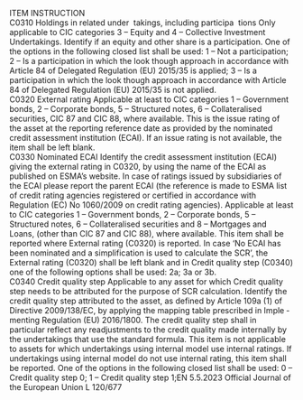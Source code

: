  
ITEM  INSTRUCTION  
C0310  Holdings in related under ­
takings, including participa ­
tions  Only applicable to CIC categories 3 – Equity and 4 – Collective Investment 
Undertakings. 
Identify if an equity and other share is a participation. One of the options in the 
following closed list shall be used: 
1 – Not a participation; 
2 – Is a participation in which the look though approach in accordance with 
Article 84 of Delegated Regulation (EU) 2015/35 is applied; 
3 – Is a participation in which the look though approach in accordance with 
Article 84 of Delegated Regulation (EU) 2015/35 is not applied.  
C0320  External rating  Applicable at least to CIC categories 1 – Government bonds, 2 – Corporate bonds, 
5 – Structured notes, 6 – Collateralised securities, CIC 87 and CIC 88, where 
available. 
This is the issue rating of the asset at the reporting reference date as provided by 
the nominated credit assessment institution (ECAI). 
If an issue rating is not available, the item shall be left blank.  
C0330  Nominated ECAI  Identify the credit assessment institution (ECAI) giving the external rating in 
C0320, by using the name of the ECAI as published on ESMA’s website. In 
case of ratings issued by subsidiaries of the ECAI please report the parent ECAI 
(the reference is made to ESMA list of credit rating agencies registered or certified 
in accordance with Regulation (EC) No 1060/2009 on credit rating agencies). 
Applicable at least to CIC categories 1 – Government bonds, 2 – Corporate bonds, 
5 – Structured notes, 6 – Collateralised securities and 8 – Mortgages and Loans, 
(other than CIC 87 and CIC 88), where available. 
This item shall be reported where External rating (C0320) is reported. In case ‘No 
ECAI has been nominated and a simplification is used to calculate the SCR’, the 
External rating (C0320) shall be left blank and in Credit quality step (C0340) one 
of the following options shall be used: 2a; 3a or 3b.  
C0340  Credit quality step  Applicable to any asset for which Credit quality step needs to be attributed for the 
purpose of SCR calculation. 
Identify the credit quality step attributed to the asset, as defined by Article 109a 
(1) of Directive 2009/138/EC, by applying the mapping table prescribed in Imple ­
menting Regulation (EU) 2016/1800. 
The credit quality step shall in particular reflect any readjustments to the credit 
quality made internally by the undertakings that use the standard formula. 
This item is not applicable to assets for which undertakings using internal model 
use internal ratings. If undertakings using internal model do not use internal 
rating, this item shall be reported. 
One of the options in the following closed list shall be used: 
0 – Credit quality step 0; 
1 – Credit quality step 1;EN  5.5.2023 Official Journal of the European Union L 120/677